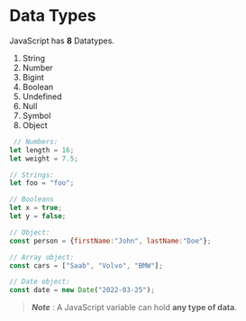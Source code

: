# Data Types

JavaScript has <b>8</b> Datatypes.

1. String
2. Number
3. Bigint
4. Boolean
5. Undefined
6. Null
7. Symbol
8. Object


```JavaScript
 // Numbers:
let length = 16;
let weight = 7.5;

// Strings:
let foo = "foo";

// Booleans
let x = true;
let y = false;

// Object:
const person = {firstName:"John", lastName:"Doe"};

// Array object:
const cars = ["Saab", "Volvo", "BMW"];

// Date object:
const date = new Date("2022-03-25"); 
```

> <b>*Note*</b> : A JavaScript variable can hold <b>any type of data</b>.
